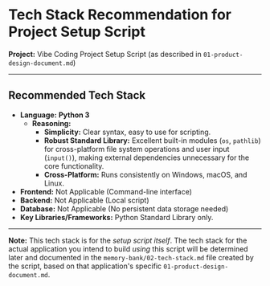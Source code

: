 # Tech Stack Recommendation for Project Setup Script

**Project:** Vibe Coding Project Setup Script (as described in `01-product-design-document.md`)

---

## Recommended Tech Stack

*   **Language:** **Python 3**
    *   **Reasoning:**
        *   **Simplicity:** Clear syntax, easy to use for scripting.
        *   **Robust Standard Library:** Excellent built-in modules (`os`, `pathlib`) for cross-platform file system operations and user input (`input()`), making external dependencies unnecessary for the core functionality.
        *   **Cross-Platform:** Runs consistently on Windows, macOS, and Linux.
*   **Frontend:** Not Applicable (Command-line interface)
*   **Backend:** Not Applicable (Local script)
*   **Database:** Not Applicable (No persistent data storage needed)
*   **Key Libraries/Frameworks:** Python Standard Library only.

---

**Note:** This tech stack is for the *setup script itself*. The tech stack for the actual application you intend to build *using* this script will be determined later and documented in the `memory-bank/02-tech-stack.md` file created by the script, based on that application's specific `01-product-design-document.md`. 